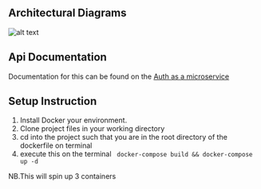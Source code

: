 
## Architectural Diagrams

![alt text](https://github.com/nanakwafo/authmicroservice/blob/master/images/icon1.png "Logo Title Text 1")


## Api Documentation
Documentation for this can be found on the [Auth as a microservice](https://documenter.getpostman.com/view/1213803/SzKPWhH9?version=latest)

## Setup Instruction

1. Install Docker your environment.
1. Clone project files in your working directory
1. cd into the project such that you are in the root directory of the dockerfile on terminal
1. execute this on the terminal
  ` docker-compose build && docker-compose up -d`

NB.This will spin up 3 containers